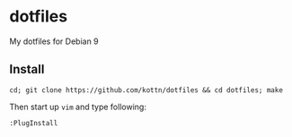 # dotfiles
My dotfiles for Debian 9

## Install
```
cd; git clone https://github.com/kottn/dotfiles && cd dotfiles; make
```
Then start up `vim` and type following:
```
:PlugInstall
```
